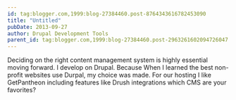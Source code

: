 ```yaml
---
id: tag:blogger.com,1999:blog-27384460.post-8764343616782453090
title: "Untitled"
pubDate: 2013-09-27
author: Drupal Development Tools
parent_id: tag:blogger.com,1999:blog-27384460.post-2963261602094726047
---
```


Deciding on the right content management system is highly essential moving forward. I develop on Drupal. Because When I learned the best non-profit websites use Durpal, my choice was made. For our hosting I like GetPantheon including features like Drush integrations which CMS are your favorites?